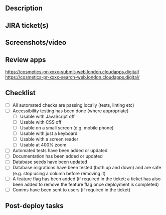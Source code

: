 ## Description

<!-- Describe your changes in detail -->

## JIRA ticket(s)

<!-- Link to the appropriate JIRA ticket(s) -->

## Screenshots/video

<!-- Add "before" and "after" screenshots for frontend changes, and a walkthrough video if that helps explain your changes -->

## Review apps

<!-- Edit the following links after the PR is created to replace "xxxx" with the PR number -->
https://cosmetics-pr-xxxx-submit-web.london.cloudapps.digital/
https://cosmetics-pr-xxxx-search-web.london.cloudapps.digital/

## Checklist

<!-- Go over all the following points, and put an `x` in all the boxes that apply -->

- [ ] All automated checks are passing locally (tests, linting etc)
- [ ] Accessibility testing has been done (where appropriate)
  - [ ] Usable with JavaScript off
  - [ ] Usable with CSS off
  - [ ] Usable on a small screen (e.g. mobile phone)
  - [ ] Usable with just a keyboard
  - [ ] Usable with a screen reader
  - [ ] Usable at 400% zoom
- [ ] Automated tests have been added or updated
- [ ] Documentation has been added or updated
- [ ] Database seeds have been updated
- [ ] Database migrations have been tested (both up and down) and are safe (e.g. stop using a column before removing it)
- [ ] A feature flag has been added (if required in the ticket; a ticket has also been added to remove the feature flag once deployment is completed)
- [ ] Comms have been sent to users (if required in the ticket)

## Post-deploy tasks

<!-- If anything needs to be done after deploying this PR (e.g. enabling a feature flag, running a rake task etc), document it here -->
